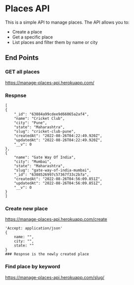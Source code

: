 # Places API

This is a simple API to manage places. The API allows you to: 
- Create a place
- Get a specific place
- List places and filter them by name or city


## End Points

### GET all places
https://manage-places-api.herokuapp.com/

### Respnse
```
[
{
    "_id": "63084a99cdee9d66065a2af4",
    "name": "Cricket Club",
    "city": "Pune",
    "state": "Maharashtra",
    "slug": "cricket-club-pune",
    "createdAt": "2022-08-26T04:22:49.920Z",
    "updatedAt": "2022-08-26T04:22:49.920Z",
    "__v": 0
},
{
    "name": "Gate Way Of India",
    "city": "Mumbai",
    "state": "Maharashtra",
    "slug": "gate-way-of-india-mumbai",
    "_id": "6308526997c57367f33c2b7a",
    "createdAt": "2022-08-26T04:56:09.851Z",
    "updatedAt": "2022-08-26T04:56:09.851Z",
    "__v": 0
}
]
```

### Create new place
https://manage-places-api.herokuapp.com/create
```
'Accept: application/json'
{
    name: "",
    city: "",
    state: ""
}
### Respnse is the newly created place
```

### Find place by keyword
https://manage-places-api.herokuapp.com/slug/<keyword>

